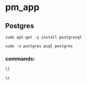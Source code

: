 # pm_app


## Postgres

`sudo apt-get -y install postgresql`

`sudo -u postgres psql postgres`

### commands:

`\l`

`\c`